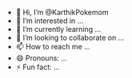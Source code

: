 - 👋 Hi, I’m @KarthikPokemom
- 👀 I’m interested in ...
- 🌱 I’m currently learning ...
- 💞️ I’m looking to collaborate on ...
- 📫 How to reach me ...
- 😄 Pronouns: ...
- ⚡ Fun fact: ...

<!---
KarthikPokemom/KarthikPokemom is a ✨ special ✨ repository because its `README.md` (this file) appears on your GitHub profile.
You can click the Preview link to take a look at your changes.
--->

